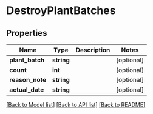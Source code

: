 # DestroyPlantBatches

## Properties
Name | Type | Description | Notes
------------ | ------------- | ------------- | -------------
**plant_batch** | **string** |  | [optional] 
**count** | **int** |  | [optional] 
**reason_note** | **string** |  | [optional] 
**actual_date** | **string** |  | [optional] 

[[Back to Model list]](../README.md#documentation-for-models) [[Back to API list]](../README.md#documentation-for-api-endpoints) [[Back to README]](../README.md)


